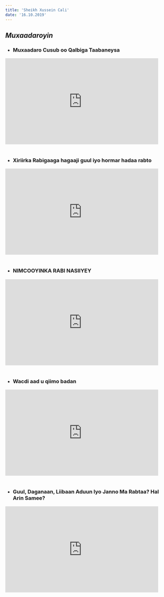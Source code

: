 ```yaml
---
title: 'Sheikh Xussein Cali'
date: '16.10.2019'
---
```


## _Muxaadaroyin_

- ### Muxaadaro Cusub oo Qalbiga Taabaneysa

<div class="gatsby-iframe-wrap">
   <iframe width="480" height="270" src="https://www.youtube.com/embed/VSxtofhZ9gA" frameborder="0" allowfullscreen></iframe>
</div>

<br/>

- ### Xiriirka Rabigaaga hagaaji guul iyo hormar hadaa rabto

<div class="gatsby-iframe-wrap">
    <iframe width="480" height="270" src="https://www.youtube.com/embed/tpQJlGcYZAE" frameborder="0" allowfullscreen></iframe>
</div>

<br/>

- ### NIMCOOYINKA RABI NASIIYEY


<div className="gatsby-iframe-wrap">
<iframe width="480" height="270" src="https://www.youtube.com/embed/rwIL3tZnyQk" frameborder="0" allowfullscreen></iframe>
</div>


<br/>

- ### Wacdi aad u qiimo badan


<div className="gatsby-iframe-wrap">
<iframe width="480" height=270" src="https://www.youtube.com/embed/_fYxsRmNaJo" frameborder="0"  allowfullscreen></iframe>
</div>


<br/>

- ### Guul, Daganaan, Liibaan Aduun Iyo Janno Ma Rabtaa? Hal Arin Samee?

<div className="gatsby-iframe-wrap">
<iframe width="480" height="270" src="https://www.youtube.com/embed/exxKlJhyiJo" frameborder="0"  allowfullscreen></iframe>
</div>